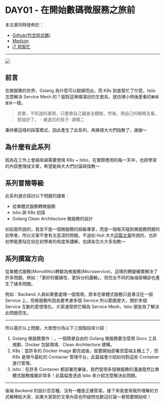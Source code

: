 # DAY01 - 在開始數碼微服務之旅前

本文章同時發佈於：

- [Github(包含程式碼)](https://github.com/superj80820/2020-ithelp-contest/blob/master/DAY01)
- [Medium](https://medium.com/%E9%AB%92%E6%A1%B6%E5%AD%90/day01-%E5%9C%A8%E9%96%8B%E5%A7%8B%E6%95%B8%E7%A2%BC%E5%BE%AE%E6%9C%8D%E5%8B%99%E4%B9%8B%E6%97%85%E5%89%8D-f00b950c4f04)
- [iT 邦幫忙](https://ithelp.ithome.com.tw/articles/10234832)

---

![](https://i.imgur.com/aLFTBaq.png)

## 前言

在微服務的世界，Golang 為什麼可以脫穎而出，而 K8s 到底幫忙了什麼，Istio 怎麼解決 Service Mesh 的？面對這琳瑯滿目的生態系，就彷彿小時後愛看的`數碼寶貝`一樣。

> 其實，不知道的事情，只要靠自己親身去體驗，然後，用自己的眼睛去看，那就好了。 - 被選召的孩子: 源輝二

秉持著這樣的踩雷模式，因此產生了此系列，再麻煩大大們指教了，謝謝～

## 為什麼有此系列

因為在工作上會越來越需要使用 K8s + Istio，在實際應用的每一天中，也把學習的內容整理成文章，希望能與大大們討論與指教～

## 系列冒險等級

此系列適合探討以下問題的讀者：

- 從單體式服務轉微服務
- Istio 與 K8s 初探
- Golang Clean Architecture 微服務的設計

如前面所說的，我並不是一個微服務的超級專家，而是一個每天碰到微服務問題的初學者，所以文章不會有太高深的問題，不過如 Huli 大大[這篇文章](https://medium.com/hulis-blog/why-blogging-ab77fd8c6ffa)所說的，也許初學能更站在站在初學者的角度來講解，也請各位大大多指教～

## 系列撰寫方向

從單體式服務(Monolithic)轉變為微服務(Microservice)，這樣的轉變確實解決了許多問題，例如：「更好的擴展性、更拆分的邏輯」，但完全不同的後端架構卻也產生了諸多問題。

例如：Backend 人員如果要處理一個情境，原本在單體式服務只是專注在一個 Service 上，但微服務所因為要考慮多個 Service 所以範圍更大，關於多個 Service 互動的愛恨情仇，大家通常把它稱為 Service Mesh，Istio 便是為了解決此問題而生。

---

所以基於以上問題，大致想分為以下三個階段來介紹：

1. Golang 微服務實作：，一個簡單自由的 Golang 微服務要怎麼用 Docs 工具規劃、Docker 包裝環境、Clean Architecture 建構。
2. K8s：當許多的 Docker Image 都完成後，就要開始部署至雲端主機上了，而 K8s 是現今最紅的 Container 管理平台，此篇幅會介紹如何對這些 Container 進行管理。
3. Istio：在許多 Container 都部署完畢後，我們發現多個微服務的溝通竟然比單體式服務複雜非常多！此篇幅會透過 Istio 來介紹怎麼解決此問題。

---

後端 Backend 的設計百百種，沒有一種是正確答案，接下來我會用我所理解的方式解釋給大家，如果大家對於文章內容也所疑問也歡迎討論～冒險要開始啦！
